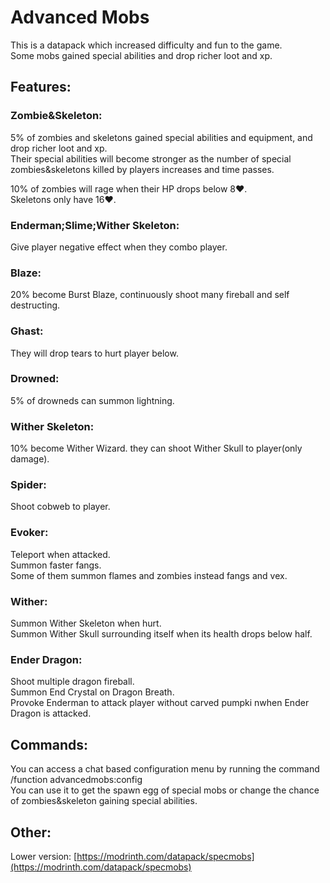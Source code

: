 # Advanced Mobs 
This is a datapack which increased difficulty and fun to the game.  
Some mobs gained special abilities and drop richer loot and xp.
## Features:
### Zombie&Skeleton:  
5% of zombies and skeletons gained special abilities and equipment, and drop richer loot and xp.  
Their special abilities will become stronger as the number of special zombies&skeletons killed by players increases and time passes.  

10% of zombies will rage when their HP drops below 8❤.  
Skeletons only have 16❤.  
###  Enderman;Slime;Wither Skeleton:
Give player negative effect when they combo player.  
###  Blaze:
20% become Burst Blaze, continuously shoot many fireball and self destructing.  
###  Ghast:
They will drop tears to hurt player below.    
###  Drowned:
5% of drowneds can summon lightning.  
###  Wither Skeleton:
10% become Wither Wizard. they can shoot Wither Skull to player(only damage).
###  Spider:
Shoot cobweb to player.  
###  Evoker:
Teleport when attacked.  
Summon faster fangs.  
Some of them summon flames and zombies instead fangs and vex.
###  Wither:
Summon Wither Skeleton when hurt.  
Summon Wither Skull surrounding itself when its health drops below half.   
###  Ender Dragon:
Shoot multiple dragon fireball.  
Summon End Crystal on Dragon Breath.  
Provoke Enderman to attack player without carved pumpki nwhen Ender Dragon is attacked.  

## Commands:
You can access a chat based configuration menu by running the command   
/function advancedmobs:config  
You can use it to get the spawn egg of special mobs or change the chance of zombies&skeleton gaining special abilities.

## Other:
Lower version: [https://modrinth.com/datapack/specmobs](https://modrinth.com/datapack/specmobs)
